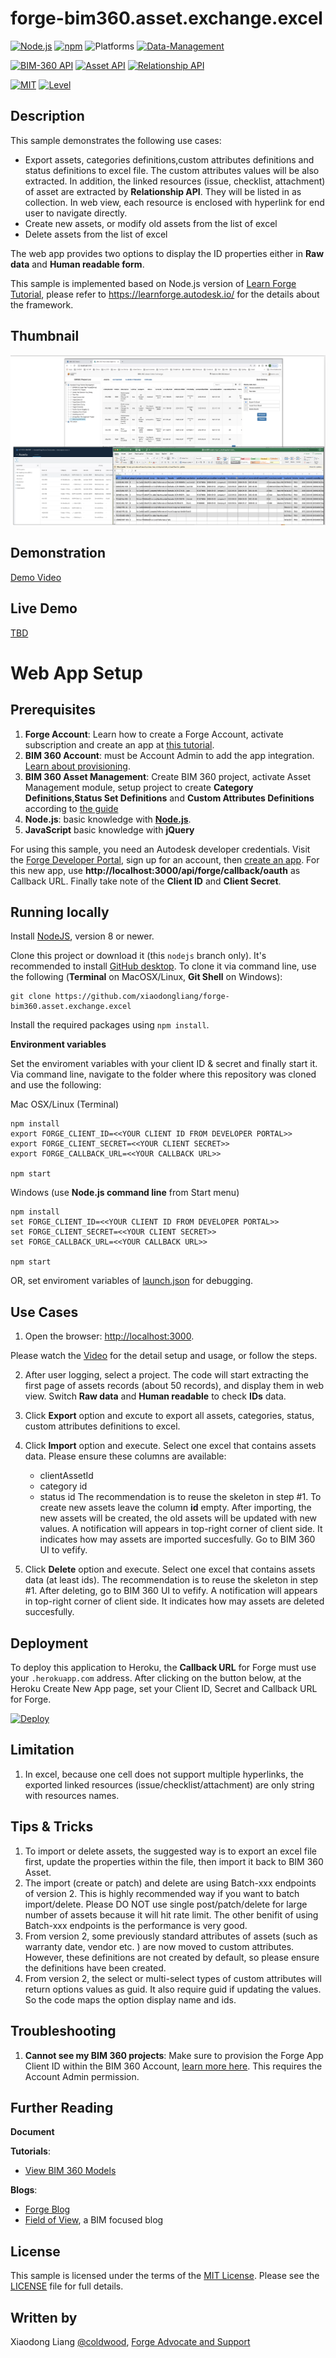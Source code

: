# forge-bim360.asset.exchange.excel

[![Node.js](https://img.shields.io/badge/Node.js-12.19-blue.svg)](https://nodejs.org/)
[![npm](https://img.shields.io/badge/npm-6.14.8-blue.svg)](https://www.npmjs.com/)
![Platforms](https://img.shields.io/badge/Web-Windows%20%7C%20MacOS%20%7C%20Linux-lightgray.svg)
[![Data-Management](https://img.shields.io/badge/Data%20Management-v1-green.svg)](http://developer.autodesk.com/)

[![BIM-360 API](https://img.shields.io/badge/BIM%20360-api-green.svg)](https://forge.autodesk.com/en/docs/bim360/v1/reference/http/)
[![Asset API](https://img.shields.io/badge/Asset%20API-v1--v2-yellowgreen)](http://developer.autodesk.com/)
[![Relationship API](https://img.shields.io/badge/Relationship%20API-v2-lightgrey)](https://forge.autodesk.com/en/docs/bim360/v1/reference/http/relationship-service-v2-search-relationships-GET/)


[![MIT](https://img.shields.io/badge/License-MIT-blue.svg)](http://opensource.org/licenses/MIT)
[![Level](https://img.shields.io/badge/Level-Intermediate-blue.svg)](http://developer.autodesk.com/)


## Description
This sample demonstrates the following use cases:

* Export assets, categories definitions,custom attributes definitions and status definitions to excel file. The custom attributes values will be also extracted. In addition, the linked resources (issue, checklist, attachment) of asset are extracted by **Relationship API**. They will be listed in as collection. In web view, each resource is enclosed with hyperlink for end user to navigate directly.
* Create new assets, or modify old assets from the list of excel
* Delete assets from the list of excel

The web app provides two options to display the ID properties either in **Raw data** and **Human readable form**.

This sample is implemented based on Node.js version of [Learn Forge Tutorial](https://github.com/Autodesk-Forge/learn.forge.viewhubmodels/tree/nodejs), please refer to https://learnforge.autodesk.io/ for the details about the framework.

## Thumbnail
![thumbnail](/help/main.png)  

## Demonstration
[Demo Video](https://myshare.autodesk.com/:v:/g/personal/xiaodong_liang_autodesk_com/EcP_nIRcbSlNhjEteTbYq20BwuPdL9QxT3wHmw0yDnenEA?e=GJFZh0 "Display and exchange BIM 360 asset data with Excel file")


## Live Demo
[TBD]()


# Web App Setup

## Prerequisites

1. **Forge Account**: Learn how to create a Forge Account, activate subscription and create an app at [this tutorial](http://learnforge.autodesk.io/#/account/). 
2. **BIM 360 Account**: must be Account Admin to add the app integration. [Learn about provisioning](https://forge.autodesk.com/blog/bim-360-docs-provisioning-forge-apps). 
3. **BIM 360 Asset Management**: Create BIM 360 project, activate Asset Management module, setup project to create **Category Definitions**,**Status Set Definitions** and **Custom Attributes Definitions** according to [the guide](https://www.autodesk.com/bim-360/construction-management-software/quality-control-in-construction/asset-equipment-tracking/)
4. **Node.js**: basic knowledge with [**Node.js**](https://nodejs.org/en/).
5. **JavaScript** basic knowledge with **jQuery**

For using this sample, you need an Autodesk developer credentials. Visit the [Forge Developer Portal](https://developer.autodesk.com), sign up for an account, then [create an app](https://developer.autodesk.com/myapps/create). For this new app, use **http://localhost:3000/api/forge/callback/oauth** as Callback URL. Finally take note of the **Client ID** and **Client Secret**.


## Running locally

Install [NodeJS](https://nodejs.org), version 8 or newer.

Clone this project or download it (this `nodejs` branch only). It's recommended to install [GitHub desktop](https://desktop.github.com/). To clone it via command line, use the following (**Terminal** on MacOSX/Linux, **Git Shell** on Windows):

    git clone https://github.com/xiaodongliang/forge-bim360.asset.exchange.excel

Install the required packages using `npm install`.


**Environment variables**

Set the enviroment variables with your client ID & secret and finally start it. Via command line, navigate to the folder where this repository was cloned and use the following:

Mac OSX/Linux (Terminal)

    npm install
    export FORGE_CLIENT_ID=<<YOUR CLIENT ID FROM DEVELOPER PORTAL>>
    export FORGE_CLIENT_SECRET=<<YOUR CLIENT SECRET>>
    export FORGE_CALLBACK_URL=<<YOUR CALLBACK URL>>

    npm start

Windows (use **Node.js command line** from Start menu)

    npm install
    set FORGE_CLIENT_ID=<<YOUR CLIENT ID FROM DEVELOPER PORTAL>>
    set FORGE_CLIENT_SECRET=<<YOUR CLIENT SECRET>>
    set FORGE_CALLBACK_URL=<<YOUR CALLBACK URL>>

    npm start

OR, set enviroment variables of [launch.json](/.vscode/launch.json) for debugging.

## Use Cases

1. Open the browser: [http://localhost:3000](http://localhost:3000). 

Please watch the [Video](https://myshare.autodesk.com/:v:/g/personal/xiaodong_liang_autodesk_com/EcP_nIRcbSlNhjEteTbYq20BwuPdL9QxT3wHmw0yDnenEA?e=GJFZh0) for the detail setup and usage, or follow the steps.

2. After user logging, select a project. The code will start extracting the first page of assets records (about 50 records), and display them in web view. Switch **Raw data** and **Human readable** to check __IDs__ data.
3. Click **Export** option and excute to export all assets, categories, status, custom attributes definitions to excel. 
4. Click **Import** option and execute. Select one excel that contains assets data. Please ensure these columns are available: 
    - clientAssetId
    - category id
    - status id
The recommendation is to reuse the skeleton in step #1. To create new assets leave the column __id__ empty. After importing, the new assets will be created, the old assets will be updated with new values. A notification will appears in top-right corner of client side. It indicates how may assets are imported succesfully. Go to BIM 360 UI to vefify.

5.  Click **Delete** option and execute. Select one excel that contains assets data (at least ids). The recommendation is to reuse the skeleton in step #1. After deleting, go to BIM 360 UI to vefify.  A notification will appears in top-right corner of client side. It indicates how may assets are deleted succesfully. 

## Deployment

To deploy this application to Heroku, the **Callback URL** for Forge must use your `.herokuapp.com` address. After clicking on the button below, at the Heroku Create New App page, set your Client ID, Secret and Callback URL for Forge.

[![Deploy](https://www.herokucdn.com/deploy/button.svg)](https://heroku.com/deploy?template=https://github.com/xiaodongliang/forge-bim360.asset.exchange.excel)


## Limitation
1. In excel, because one cell does not support multiple hyperlinks, the exported linked resources (issue/checklist/attachment) are only string with resources names. 


## Tips & Tricks

1. To import or delete assets, the suggested way is to export an excel file first, update the properties within the file, then import it back to BIM 360 Asset.
2. The import (create or patch) and delete are using Batch-xxx endpoints of version 2. This is highly recommended way if you want to batch import/delete. Please DO NOT use single post/patch/delete for large number of assets because it will hit rate limit. The other benifit of using Batch-xxx endpoints is the performance is very good.
3. From version 2, some previously standard attributes of assets (such as warranty date, vendor etc. ) are now moved to custom attributes. However, these definitions are not created by default, so please ensure the definitions have been created.
4. From version 2, the select or multi-select types of custom attributes will return options values as guid. It also require guid if updating the values. So the code maps the option display name and ids. 

## Troubleshooting
1. **Cannot see my BIM 360 projects**: Make sure to provision the Forge App Client ID within the BIM 360 Account, [learn more here](https://forge.autodesk.com/blog/bim-360-docs-provisioning-forge-apps). This requires the Account Admin permission.
 
## Further Reading
**Document**
 
**Tutorials**:
- [View BIM 360 Models](http://learnforge.autodesk.io/#/tutorials/viewhubmodels)

**Blogs**:
- [Forge Blog](https://forge.autodesk.com/categories/bim-360-api)
- [Field of View](https://fieldofviewblog.wordpress.com/), a BIM focused blog

## License
This sample is licensed under the terms of the [MIT License](http://opensource.org/licenses/MIT). Please see the [LICENSE](LICENSE) file for full details.

## Written by
Xiaodong Liang [@coldwood](https://twitter.com/coldwood), [Forge Advocate and Support](http://forge.autodesk.com)
